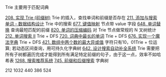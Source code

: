 Trie 主要用于匹配词典

[208. 实现 Trie (前缀树)](https://leetcode-cn.com/problems/implement-trie-prefix-tree/) Trie 的插入，查找单词和前缀是否存在
[211. 添加与搜索单词 - 数据结构设计](https://leetcode-cn.com/problems/add-and-search-word-data-structure-design/) Trie 中的搜索
[677. 键值映射](https://leetcode-cn.com/problems/map-sum-pairs/) 节点带 value 字段
[648. 单词替换](https://leetcode-cn.com/problems/replace-words/) 查询最短匹配的前缀
[820. 单词的压缩编码](https://leetcode-cn.com/problems/short-encoding-of-words/) 对 Trie 节点做常规的 N 叉树统计
[212. 单词搜索 II](https://leetcode-cn.com/problems/word-search-ii/) Trie + DFS
[720. 词典中最长的单词](https://leetcode-cn.com/problems/longest-word-in-dictionary/) Trie + DFS
[676. 实现一个魔法字典](https://leetcode-cn.com/problems/implement-magic-dictionary/) Trie + DFS
[421. 数组中两个数的最大异或值](https://leetcode-cn.com/problems/maximum-xor-of-two-numbers-in-an-array/) 字符只有10，01Trie + 位运算; 若动态区间查询，用可持久化字典树
[642. 设计搜索自动补全系统](https://leetcode-cn.com/problems/design-search-autocomplete-system/) Trie 需要把所有子树都遍历完成才能得到所有满足特定前缀的句子，由于这一点，效率不如哈希表
[1268. 搜索推荐系统](https://leetcode-cn.com/problems/search-suggestions-system/solution/suo-tui-jian-xi-tong-by-leetcode-solution/)
[745. 前缀和后缀搜索](https://leetcode-cn.com/problems/prefix-and-suffix-search/) 字典树


212
1032
440
386
524
